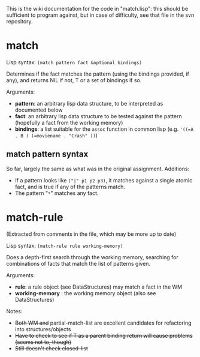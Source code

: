 This is the wiki documentation for the code in "match.lisp": this should be sufficient to program against, but in case of difficulty, see that file in the svn repository.




# match #

Lisp syntax: `(match pattern fact &optional bindings)`

Determines if the fact matches the pattern (using the bindings provided, if any), and returns NIL if not, T or a set of bindings if so.

Arguments:
  * **pattern**: an arbitrary lisp data structure, to be interpreted as documented below
  * **fact**: an arbitrary lisp data structure to be tested against the pattern (hopefully a fact from the working memory)
  * **bindings**: a list suitable for the `assoc` function in common lisp (e.g. `'((=A . B ) (=moviename . "Crash" ))`)

## match pattern syntax ##

So far, largely the same as what was in the original assignment.  Additions:

  * If a pattern looks like `("|" p1 p2 p3)`, it matches against a single atomic fact, and is true if any of the patterns match.
  * The pattern "`*`" matches any fact.

# match-rule #

(Extracted from comments in the file, which may be more up to date)

Lisp syntax: `(match-rule rule working-memory)`

Does a depth-first search through the working memory, searching
for combinations of facts that match the list of patterns given.

Arguments:
  * **rule**: a rule object (see DataStructures)  may match a fact in the WM
  * **working-memory**          : the working memory object (also see DataStructures)

Notes:
  * ~~Both WM and~~ partial-match-list are excellent candidates for refactoring   into structures/objects
  * ~~Have to check to see if T as a parent binding return will cause problems (seems not to, though)~~
  * ~~Still doesn't check closed-list~~